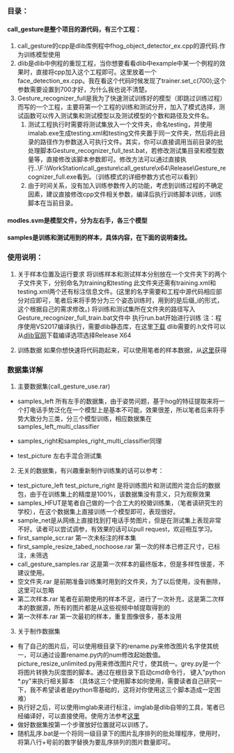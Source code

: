 ### 目录：

#### call_gesture是整个项目的源代码，有三个工程：

1. call_gesture的cpp是dlib库例程中fhog_object_detector_ex.cpp的源代码.作为训练模型使用
2. dlib是dlib中例程的重现工程，当你想要看看dlib中example中某一个例程的效果时，直接将cpp加入这个工程即可。这里放着一个face_detection_ex.cpp。我在看这个代码时候发现了trainer.set_c(700);这个参数需要设置到700才好，为什么我也说不清楚。
3. Gesture_recognizer_full是我为了快速测试训练好的模型（即跳过训练过程）而写的一个工程，主要将第一个工程的训练和测试分开，加入了模式选择，测试函数可以传入测试集和测试模型以及测试模型的个数和路径及文件名。
   1. 测试工程执行时需要将测试集放入一个文件夹，命名testing，并使用imalab.exe生成testing.xml和testing文件夹置于同一文件夹，然后将此目录的路径作为参数送入可执行文件。其实，你可以直接调用当前目录的批处理脚本Gesture_recognizer_full_test.bat，若修改测试集目录和模型数量等，直接修改该脚本参数即可。修改方法可以通过直接执行..\F:\WorkStation\call_gesture\call_gesture\x64\Release\Gesture_recognizer_full.exe看到。（训练模式的详细参数方式也可以看到）
   2. 由于时间关系，没有加入训练参数传入的功能，考虑到训练过程的不确定因素，建议直接修改cpp文件相关参数，编译后执行训练脚本训练，训练脚本在当前目录。

#### modles.svm是模型文件，分为左右手，各三个模型

#### samples是训练和测试用到的样本，具体内容，在下面的说明查找。

### 使用说明：		

1. 关于样本位置及运行要求 将训练样本和测试样本分别放在一个文件夹下的两个子文件夹下，分别命名为training和testing 此文件夹还需有training.xml和testing.xml两个还有标注信息文件。(这里的名字需要和工程中源代码相应部分对应即可，笔者后来将手势分为三个姿态训练时，用到的是后缀_i的形式，这个根据自己的需求修改。)
   将训练和测试集所在文件夹的路径写入Gesture_recognizer_full_train.bat文件中 执行run.bat开始进行训练 注：程序使用VS2017编译执行，需要dlib静态库，在这里[下载](https://pan.baidu.com/s/1MkgrfN-ffkmQ5FEq18Ekvw) dlib需要的.h文件可以从[dlib官网](http://dlib.net/term_index.html )下载编译选项选择Release X64

2. 训练数据 如果你想快速将代码跑起来，可以使用笔者的样本数据，从[这里]( https://pan.baidu.com/s/1MkgrfN-ffkmQ5FEq18Ekvw)获得 

### 数据集详解

1. 主要数据集(call_gesture_use.rar)
 - samples_left 所有左手的数据集，由于姿势问题，基于hog的特征提取来将一个打电话手势泛化在一个模型上是基本不可能，效果很差，所以笔者后来将手势大致分为三类，分三个模型训练，相应数据集在samples_left_multi_classifier

 - samples_right和samples_right_multi_classifier同理
	
 - test_picture 左右手混合测试集

2. 无关的数据集，有兴趣重新制作训练集的话可以参考：
 - test_picture_left test_picture_right 是将训练图片和测试图片混合后的数据包，由于在训练集上的精度是100%，该数据集没有意义，只为观察效果
 - samples_HFUT是笔者自己做的一个合工大的校徽训练集，（笔者读研究生的学校），在这个数据集上直接训练一个模型即可，表现很好。
 - sample_net是从网络上直接找到打电话手势图片，但是在测试集上表现非常不好。读者可以尝试调参，有效果的话可以pull request，欢迎相互学习。
 - first_sample_scr.rar 第一次未标注的样本集
 - first_sample_resize_tabed_nochoose.rar 第一次的样本已修正尺寸，已标注，未筛选
 - call_gesture_samples.rar 这是第一次样本的最终版本，但是多样性很差，不建议使用。
 - 空文件夹.rar 是前期准备训练集时用到的文件夹，为了以后使用，没有删除，这里可以忽略
 - 第二次样本.rar 笔者在前期使用的样本不足，进行了一次补充，这是第二次样本的数据源，所有的图片都是从这些视频中帧提取得到的
 - 第一次样本.rar 第一次最初的样本，重复图像很多，基本没用

3. 关于制作数据集
 - 有了自己的图片后，可以使用根目录下的rename.py来修改图片名字使其统一，可以通过设置rename.py内的num修改起始数值。picture_resize_unlimited.py用来修改图片尺寸，使其统一。grey.py是一个将图片转换为灰度图的脚本。通过在根目录下启动cmd命令行， 键入"python *.py"来执行相关脚本 （具体这三个使用脚本如何使用，需要读者自己研究一下，我不希望读者是python零基础的，这将对你使用这三个脚本造成一定困难）
 - 执行好之后，可以使用imglab来进行标注，imglab是dlib自带的工具，笔者已经编译好，可以直接使用。使用方法参考[这里](https://blog.csdn.net/qq_15715657/article/details/81504253)
 - 做好数据集按第一个步骤放好位置就可以训练了。
 - 随机乱序.bat是一个将同一级目录下的图片乱序排列的批处理程序，使用时，将第八行+号前的数字替换为要乱序排列的图片数量即可。
